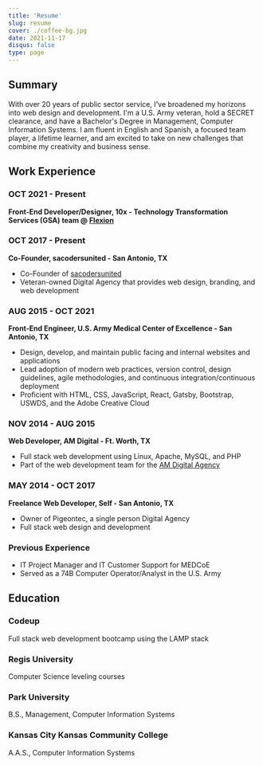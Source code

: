 ```yaml
---
title: 'Resume'
slug: resume
cover: ./coffee-bg.jpg
date: 2021-11-17
disqus: false
type: page
---
```


## Summary

With over 20 years of public sector service, I've broadened my horizons into web design and development. I'm a U.S. Army veteran, hold a SECRET clearance, and have a Bachelor's Degree in Management, Computer Information Systems. I am fluent in English and Spanish, a focused team player, a lifetime learner, and am excited to take on new challenges that combine my creativity and business sense.

## Work Experience

### OCT 2021 - Present

**Front-End Developer/Designer, 10x - Technology Transformation Services (GSA) team @ [Flexion](https://flexion.us)**

### OCT 2017 - Present

**Co-Founder, sacodersunited - San Antonio, TX**

- Co-Founder of [sacodersunited](https://sacodersunited.com/)
- Veteran-owned Digital Agency that provides web design, branding, and web development

### AUG 2015 - OCT 2021

**Front-End Engineer, U.S. Army Medical Center of Excellence - San Antonio, TX**

- Design, develop, and maintain public facing and internal websites and applications
- Lead adoption of modern web practices, version control, design guidelines, agile methodologies, and continuous integration/continuous deployment
- Proficient with HTML, CSS, JavaScript, React, Gatsby, Bootstrap, USWDS, and the Adobe Creative Cloud

### NOV 2014 - AUG 2015

**Web Developer, AM Digital - Ft. Worth, TX**

- Full stack web development using Linux, Apache, MySQL, and PHP
- Part of the web development team for the [AM Digital Agency](https://discoveram.com)

### MAY 2014 - OCT 2017

**Freelance Web Developer, Self - San Antonio, TX**

- Owner of Pigeontec, a single person Digital Agency
- Full stack web design and development

### Previous Experience

- IT Project Manager and IT Customer Support for MEDCoE
- Served as a 74B Computer Operator/Analyst in the U.S. Army

## Education

### Codeup

Full stack web development bootcamp using the LAMP stack

### Regis University

Computer Science leveling courses

### Park University

B.S., Management, Computer Information Systems

### Kansas City Kansas Community College

A.A.S., Computer Information Systems
